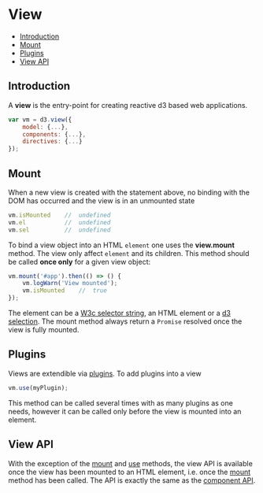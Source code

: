 # View
<!-- START doctoc generated TOC please keep comment here to allow auto update -->
<!-- DON'T EDIT THIS SECTION, INSTEAD RE-RUN doctoc TO UPDATE -->


- [Introduction](#introduction)
- [Mount](#mount)
- [Plugins](#plugins)
- [View API](#view-api)

<!-- END doctoc generated TOC please keep comment here to allow auto update -->

## Introduction

A **view** is the entry-point for creating reactive d3 based web applications.
```javascript
var vm = d3.view({
    model: {...},
    components: {...},
    directives: {...}
});
```
## Mount

When a new view is created with the statement above, no binding with the DOM has occurred
and the view is in an unmounted state
```javascript
vm.isMounted    //  undefined
vm.el           //  undefined
vm.sel          //  undefined
```
To bind a view object into an HTML ``element`` one uses the **view.mount** method.
The view only affect ``element`` and its children.
This method should be called **once only** for a given view object:
```javascript
vm.mount('#app').then(() => () {
    vm.logWarn('View mounted');
    vm.isMounted    //  true
});
```

The element can be a [W3c selector string](https://www.w3.org/TR/selectors-api/),
an HTML element or a [d3 selection](https://github.com/d3/d3-selection).
The mount method always return a ``Promise`` resolved once the view is fully mounted.

## Plugins

Views are extendible via [plugins](./plugins.md). To add plugins into a view
```javascript
vm.use(myPlugin);
```

This method can be called several times with as many plugins as one needs,
however it can be called only before the view is mounted into an element.


## View API

With the exception of the [mount](#view-mount) and
[use](#view-use) methods, the view API is available once the view has been mounted to an HTML element, i.e. once the [mount](#view-mount)
method has been called. The API is exactly the same as the [component API](./component.md#component-api).
